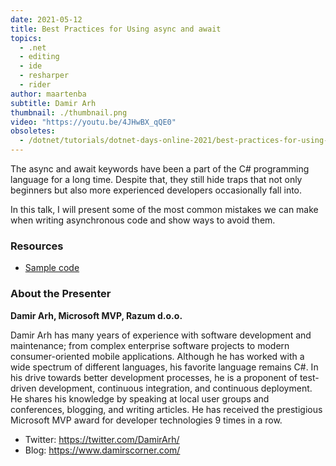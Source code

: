 ```yaml
---
date: 2021-05-12
title: Best Practices for Using async and await
topics:
  - .net
  - editing
  - ide
  - resharper
  - rider
author: maartenba
subtitle: Damir Arh
thumbnail: ./thumbnail.png
video: "https://youtu.be/4JHwBX_qQE0"
obsoletes:
  - /dotnet/tutorials/dotnet-days-online-2021/best-practices-for-using-async-and-await/
---
```


The async and await keywords have been a part of the C# programming language for a long time. Despite that, they still hide traps that not only beginners but also more experienced developers occasionally fall into.

In this talk, I will present some of the most common mistakes we can make when writing asynchronous code and show ways to avoid them.

### Resources

- [Sample code](https://github.com/damirarh/jbdnd-async-await)

### About the Presenter

**Damir Arh, Microsoft MVP, Razum d.o.o.**

Damir Arh has many years of experience with software development and maintenance; from complex enterprise software projects to modern consumer-oriented mobile applications. Although he has worked with a wide spectrum of different languages, his favorite language remains C#. In his drive towards better development processes, he is a proponent of test-driven development, continuous integration, and continuous deployment. He shares his knowledge by speaking at local user groups and conferences, blogging, and writing articles. He has received the prestigious Microsoft MVP award for developer technologies 9 times in a row.

- Twitter: <https://twitter.com/DamirArh/>
- Blog: <https://www.damirscorner.com/>
